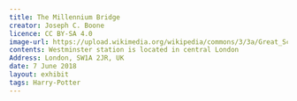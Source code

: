 ```yaml
---
title: The Millennium Bridge
creator: Joseph C. Boone
licence: CC BY-SA 4.0
image-url: https://upload.wikimedia.org/wikipedia/commons/3/3a/Great_Scotland_Yard_SW1_-_geograph.org.uk_-_1623573.jpg
contents: Westminster station is located in central London
Address: London, SW1A 2JR, UK
date: 7 June 2018
layout: exhibit
tags: Harry-Potter
---
```


